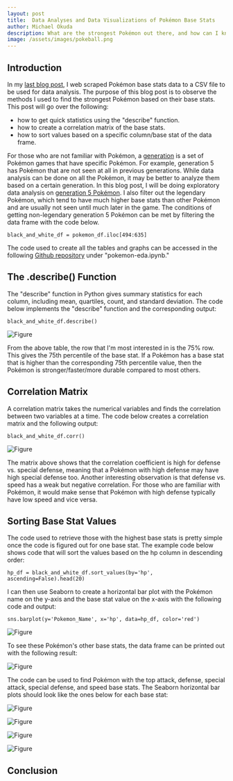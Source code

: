 ```yaml
---
layout: post
title:  Data Analyses and Data Visualizations of Pokémon Base Stats
author: Michael Okuda
description: What are the strongest Pokémon out there, and how can I know?
image: /assets/images/pokeball.png
---
```


## Introduction

In my [last blog post](https://mokuda2.github.io/my386blog/2023/03/14/web-scraping-part-1.html), I web scraped Pokémon base stats data to a CSV file to be used for data analysis.  The purpose of this blog post is to observe the methods I used to find the strongest Pokémon based on their base stats.  This post will go over the following:

- how to get quick statistics using the "describe" function.
- how to create a correlation matrix of the base stats.
- how to sort values based on a specific column/base stat of the data frame.

For those who are not familiar with Pokémon, a [generation](https://bulbapedia.bulbagarden.net/wiki/Generation#:~:text=If%20you%20were%20looking%20for%20the%20animated%20miniseries%2C,not%20exist%20in%20the%20previous%20generation%20are%20introduced.) is a set of Pokémon games that have specific Pokémon.  For example, generation 5 has Pokémon that are not seen at all in previous generations.  While data analysis can be done on all the Pokémon, it may be better to analyze them based on a certain generation.  In this blog post, I will be doing exploratory data analysis on [generation 5 Pokémon](https://pokemondb.net/pokedex/stats/gen5).  I also filter out the legendary Pokémon, which tend to have much higher base stats than other Pokémon and are usually not seen until much later in the game.  The conditions of getting non-legendary generation 5 Pokémon can be met by filtering the data frame with the code below.

```
black_and_white_df = pokemon_df.iloc[494:635]
```

The code used to create all the tables and graphs can be accessed in the following [Github repository](https://github.com/mokuda2/pokemon) under "pokemon-eda.ipynb."

## The .describe() Function

The "describe" function in Python gives summary statistics for each column, including mean, quartiles, count, and standard deviation.  The code below implements the "describe" function and the corresponding output:

```
black_and_white_df.describe()
```

![Figure](https://raw.githubusercontent.com/mokuda2/my386blog/main/assets/images/describe.png)

From the above table, the row that I'm most interested in is the 75% row.  This gives the 75th percentile of the base stat.  If a Pokémon has a base stat that is higher than the corresponding 75th percentile value, then the Pokémon is stronger/faster/more durable compared to most others.

## Correlation Matrix

A correlation matrix takes the numerical variables and finds the correlation between two variables at a time.  The code below creates a correlation matrix and the following output:

```
black_and_white_df.corr()
```

![Figure](https://raw.githubusercontent.com/mokuda2/my386blog/main/assets/images/correlation-matrix.png)

The matrix above shows that the correlation coefficient is high for defense vs. special defense, meaning that a Pokémon with high defense may have high special defense too.  Another interesting observation is that defense vs. speed has a weak but negative correlation.  For those who are familiar with Pokémon, it would make sense that Pokémon with high defense typically have low speed and vice versa.

## Sorting Base Stat Values

The code used to retrieve those with the highest base stats is pretty simple once the code is figured out for one base stat.  The example code below shows code that will sort the values based on the hp column in descending order:

```
hp_df = black_and_white_df.sort_values(by='hp', ascending=False).head(20)
```

I can then use Seaborn to create a horizontal bar plot with the Pokémon name on the y-axis and the base stat value on the x-axis with the following code and output:

```
sns.barplot(y='Pokemon_Name', x='hp', data=hp_df, color='red')
```

![Figure](https://raw.githubusercontent.com/mokuda2/my386blog/main/assets/images/hp-barplot.png)

To see these Pokémon's other base stats, the data frame can be printed out with the following result:

![Figure](https://raw.githubusercontent.com/mokuda2/my386blog/main/assets/images/hp-df.png)

The code can be used to find Pokémon with the top attack, defense, special attack, special defense, and speed base stats.  The Seaborn horizontal bar plots should look like the ones below for each base stat:

![Figure](https://raw.githubusercontent.com/mokuda2/my386blog/main/assets/images/attack-barplot.png)

![Figure](https://raw.githubusercontent.com/mokuda2/my386blog/main/assets/images/hp-df.png)

![Figure](https://raw.githubusercontent.com/mokuda2/my386blog/main/assets/images/hp-df.png)

![Figure](https://raw.githubusercontent.com/mokuda2/my386blog/main/assets/images/hp-df.png)

## Conclusion